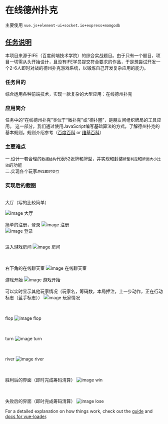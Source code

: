 # 在线德州扑克

主要使用 `vue.js+element-ui+socket.io+express+momgodb`



## [任务说明](http://ife.baidu.com/course/detail/id/120)    
本项目来源于IFE（百度前端技术学院）的综合实战题目。由于只有一个题目，项目一切需从头开始设计，且没有IFE学员提交符合要求的作品，于是想尝试开发一个2-6人即时对战的德州扑克游戏系统，以锻炼自己开发复杂应用的能力。

### 任务目的
综合运用各种前端技术，实现一款复杂的大型应用：在线德州扑克

### 应用简介 
任务中的“在线德州扑克”类似于“微扑克”或“德扑圈”，是朋友间组织牌局的工具应用。
这一部分，我们通过使用JavaScript编写基础算法的方式，了解德州扑克的基本规则。规则介绍参考（[百度百科](http://baike.baidu.com/link?url=jKADh0XgSlQXR1l9WRPDNauZ1sBBSCcYdzhy-xDuJIbvimpNh6St0l3d34HZWLa1w_toImFXjZXycJzkyeSfHFXcuuDEKDHmjmY3GtyO33BAiT8wuk5Wwoc1pRp9DZ6LZiNLcjNPmwn5Io1xjP_iMU21Nni8CSUEhrrzfvmXLcgsFWdpHSs-gTeK_qhPeonWjJBrIB7uzSCUDQWFTgY02zK_q7CkEUv6QwCKELM1pfK) or [维基百科](https://zh.wikipedia.org/wiki/%E5%BE%B7%E5%B7%9E%E6%92%B2%E5%85%8B)）
### 主要难点
一.设计一套合理的`数据结构`代表52张牌和牌型，并实现和封装`牌型判定`和`牌面大小比较`的功能<br> 
二.实现各个玩家`游戏即时交互`


### 实现后的截图


<br> 
大厅（写的比较简单）

![Image 大厅](https://github.com/xcwdss/projectPic/blob/master/Tpoker/大厅.PNG)
<br><br> 
简单的注册，登录
![image 注册](https://github.com/xcwdss/projectPic/blob/master/Tpoker/注册.PNG)
<br>
![image 登录](https://github.com/xcwdss/projectPic/blob/master/Tpoker/登录.PNG)
<br><br> 

进入游戏房间
![image 房间](https://github.com/xcwdss/projectPic/blob/master/Tpoker/房间.PNG)

<br><br> 
右下角的在线聊天室
![image 在线聊天室](https://github.com/xcwdss/projectPic/blob/master/Tpoker/在线聊天室.PNG)
<br><br> 
游戏开始
![image 游戏开始](https://github.com/xcwdss/projectPic/blob/master/Tpoker/游戏开始.PNG)
<br><br> 
可以实时显示其他玩家情况（玩家名，筹码数，本局押注，上一步动作，正在行动标志（蓝手标志））
![image 玩家情况](https://github.com/xcwdss/projectPic/blob/master/Tpoker/玩家情况.PNG)

<br><br> 
flop
![image flop](https://github.com/xcwdss/projectPic/blob/master/Tpoker/flop.PNG)

<br><br> 
turn
![image turn](https://github.com/xcwdss/projectPic/blob/master/Tpoker/turn.PNG)

<br><br> 
river
![image river](https://github.com/xcwdss/projectPic/blob/master/Tpoker/river.PNG)

<br><br> 
胜利后的界面（即时完成筹码清算）
![image win](https://github.com/xcwdss/projectPic/blob/master/Tpoker/win.PNG)


<br><br> 
失败后的界面（即时完成筹码清算）
![image lose](https://github.com/xcwdss/projectPic/blob/master/Tpoker/lose.PNG)





For a detailed explanation on how things work, check out the [guide](http://vuejs-templates.github.io/webpack/) and [docs for vue-loader](http://vuejs.github.io/vue-loader).
